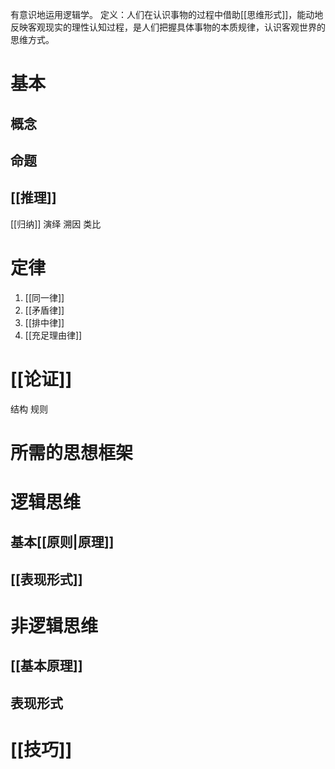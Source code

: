 有意识地运用逻辑学。
定义：人们在认识事物的过程中借助[[思维形式]]，能动地反映客观现实的理性认知过程，是人们把握具体事物的本质规律，认识客观世界的思维方式。
# 基本
## 概念
## 命题
## [[推理]]
[[归纳]] 
演绎
溯因
类比
# 定律
1. [[同一律]] 
2. [[矛盾律]] 
3. [[排中律]] 
4. [[充足理由律]] 
# [[论证]] 
结构
规则

# 所需的思想框架
# 逻辑思维
## 基本[[原则|原理]] 

## [[表现形式]] 
# 非逻辑思维
## [[基本原理]] 
## 表现形式
# [[技巧]] 